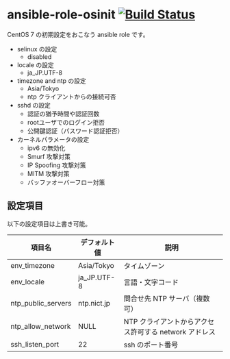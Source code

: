 # ansible-role-osinit [![Build Status](https://travis-ci.org/izumimatsuo/ansible-role-osinit.svg?branch=master)](https://travis-ci.org/izumimatsuo/ansible-role-osinit)

CentOS 7 の初期設定をおこなう ansible role です。

* selinux の設定
  * disabled
* locale の設定
  * ja_JP.UTF-8
* timezone and ntp の設定
  * Asia/Tokyo
  * ntp クライアントからの接続可否
* sshd の設定
  * 認証の猶予時間や認証回数
  * rootユーザでのログイン拒否
  * 公開鍵認証（パスワード認証拒否）
* カーネルパラメータの設定
  * ipv6 の無効化
  * Smurf 攻撃対策
  * IP Spoofing 攻撃対策
  * MITM 攻撃対策
  * バッファオーバーフロー対策

## 設定項目

以下の設定項目は上書き可能。

項目名                |デフォルト値|説明
----------------------|------------|-----------------------------------------------------
env_timezone          |Asia/Tokyo  |タイムゾーン
env_locale            |ja_JP.UTF-8 |言語・文字コード
ntp_public_servers    |ntp.nict.jp |問合せ先 NTP サーバ（複数可）
ntp_allow_network     |NULL        |NTP クライアントからアクセス許可する network アドレス
ssh_listen_port       |22          |ssh のポート番号
